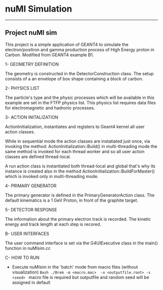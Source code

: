 # nuMI Simulation
-------------------------------------------------------------------
Project nuMI sim					
-------------------------------------------------------------------
This project is a simple application of GEANT4 to simulate the electron/positron
and gamma production process of High Energy proton in Carbon. Modified from 
GEANT4 example B1. 


1- GEOMETRY DEFINITION

The geometry is constructed in the DetectorConstruction class.
The setup consists of a an envelope of box shape containing a block 
of carbon.


2- PHYSICS LIST

The particle's type and the physic processes which will be available
in this example are set in the FTFP physics list. This physics list
requires data files for electromagnetic and hadronic processes.

3- ACTION INITALIZATION

ActionInitialization, instantiates and registers
to Geant4 kernel all user action classes.

While in sequential mode the action classes are instatiated just once,
      via invoking the method:
ActionInitialization::Build()
  in multi-threading mode the same method is invoked for each thread worker
  and so all user action classes are defined thread-local.

  A run action class is instantiated both thread-local
  and global that's why its instance is created also in the method
ActionInitialization::BuildForMaster()
  which is invoked only in multi-threading mode.

  4- PRIMARY GENERATOR

  The primary generator is defined in the PrimaryGeneratorAction class.
  The default kinematics is a 1 GeV Proton, in front of the graphite target.

  5- DETECTOR RESPONSE

  The information about the primary electron track is recorded. The kinetic 
  energy and track length at each step is recored. 

  B- USER INTERFACES

  The user command interface is set via the G4UIExecutive class
  in the main() function in nuMIsim.cc


  C- HOW TO RUN
  - Execute nuMIsim  in the 'batch' mode from macro files
(without visualization)
  ``Bash
  ./Brem -m <macro.mac>  -o <outputfile.root> -s <seed>
  ``
  macro file is required but outputfile and random seed will be assigned in default
